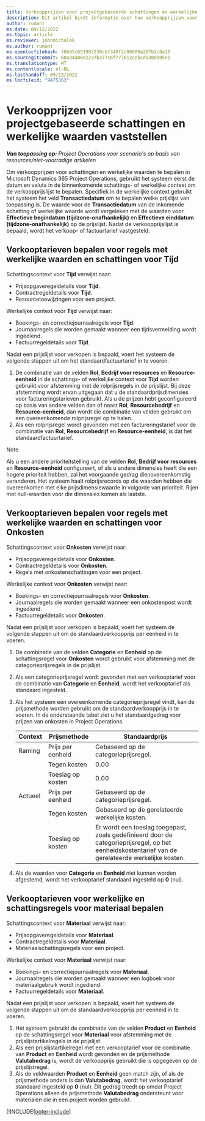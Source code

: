 ```yaml
---
title: Verkoopprijzen voor projectgebaseerde schattingen en werkelijke waarden vaststellen
description: Dit artikel biedt informatie over hoe verkoopprijzen voor projectgebaseerde schattingen en werkelijke projectwaarden worden bepaald.
author: rumant
ms.date: 09/12/2022
ms.topic: article
ms.reviewer: johnmichalak
ms.author: rumant
ms.openlocfilehash: f0b95c651983230cbf340f2c06089a287b2c8a10
ms.sourcegitcommit: 60a34a00e2237b377c6f777612cebcd6380b05e1
ms.translationtype: HT
ms.contentlocale: nl-NL
ms.lasthandoff: 09/13/2022
ms.locfileid: "9475363"
---
```

#  <a name="determine-sales-prices-for-project-based-estimates-and-actuals"></a>Verkoopprijzen voor projectgebaseerde schattingen en werkelijke waarden vaststellen

_**Van toepassing op:** Project Operations voor scenario's op basis van resources/niet-voorradige artikelen_

Om verkoopprijzen voor schattingen en werkelijke waarden te bepalen in Microsoft Dynamics 365 Project Operations, gebruikt het systeem eerst de datum en valuta in de binnenkomende schattings- of werkelijke context om de verkoopprijslijst te bepalen. Specifiek in de werkelijke context gebruikt het systeem het veld **Transactiedatum** om te bepalen welke prijslijst van toepassing is. De waarde voor de **Transactiedatum** van de inkomende schatting of werkelijke waarde wordt vergeleken met de waarden voor **Effectieve begindatum (tijdzone-onafhankelijk)** en **Effectieve einddatum (tijdzone-onafhankelijk)** op de prijslijst. Nadat de verkoopprijslijst is bepaald, wordt het verkoop- of factuurtarief vastgesteld.

## <a name="determining-sales-rates-on-actual-and-estimate-lines-for-time"></a>Verkooptarieven bepalen voor regels met werkelijke waarden en schattingen voor Tijd

Schattingscontext voor **Tijd** verwijst naar:

- Prijsopgaveregeldetails voor **Tijd**.
- Contractregeldetails voor **Tijd**.
- Resourcetoewijzingen voor een project.

Werkelijke context voor **Tijd** verwijst naar:

- Boekings- en correctiejournaalregels voor **Tijd**.
- Journaalregels die worden gemaakt wanneer een tijdsvermelding wordt ingediend.
- Factuurregeldetails voor **Tijd**. 

Nadat een prijslijst voor verkopen is bepaald, voert het systeem de volgende stappen uit om het standaardfactuurtarief in te voeren.

1. De combinatie van de velden **Rol**, **Bedrijf voor resources** en **Resource-eenheid** in de schattings- of werkelijke context voor **Tijd** worden gebruikt voor afstemming met de rolprijsregels in de prijslijst. Bij deze afstemming wordt ervan uitgegaan dat u de standaardprijsdimensies voor factureringstarieven gebruikt. Als u de prijzen hebt geconfigureerd op basis van andere velden dan of naast **Rol**, **Resourcebedrijf** en **Resource-eenheid**, dan wordt die combinatie van velden gebruikt om een overeenkomende rolprijsregel op te halen.
1. Als een rolprijsregel wordt gevonden met een factureringstarief voor de combinatie van **Rol**, **Resourcebedrijf** en **Resource-eenheid**, is dat het standaardfactuurtarief.

> [!NOTE]
> Als u een andere prioriteitstelling van de velden **Rol**, **Bedrijf voor resources** en **Resource-eenheid** configureert, of als u andere dimensies heeft die een hogere prioriteit hebben, zal het voorgaande gedrag dienovereenkomstig veranderen. Het systeem haalt rolprijsrecords op die waarden hebben die overeenkomen met elke prijsdimensiewaarde in volgorde van prioriteit. Rijen met null-waarden voor die dimensies komen als laatste.

## <a name="determining-sales-rates-on-actual-and-estimate-lines-for-expense"></a>Verkooptarieven bepalen voor regels met werkelijke waarden en schattingen voor Onkosten

Schattingscontext voor **Onkosten** verwijst naar:

- Prijsopgaveregeldetails voor **Onkosten**.
- Contractregeldetails voor **Onkosten**.
- Regels met onkostenschattingen voor een project.

Werkelijke context voor **Onkosten** verwijst naar:

- Boekings- en correctiejournaalregels voor **Onkosten**.
- Journaalregels die worden gemaakt wanneer een onkostenpost wordt ingediend.
- Factuurregeldetails voor **Onkosten**. 

Nadat een prijslijst voor verkopen is bepaald, voert het systeem de volgende stappen uit om de standaardverkoopprijs per eenheid in te voeren.

1. De combinatie van de velden **Categorie** en **Eenheid** op de schattingsregel voor **Onkosten** wordt gebruikt voor afstemming met de categorieprijsregels in de prijslijst.
1. Als een categorieprijsregel wordt gevonden met een verkooptarief voor de combinatie van **Categorie** en **Eenheid**, wordt het verkooptarief als standaard ingesteld.
1. Als het systeem een overeenkomende categorieprijsregel vindt, kan de prijsmethode worden gebruikt om de standaardverkoopprijs in te voeren. In de onderstaande tabel ziet u het standaardgedrag voor prijzen van onkosten in Project Operations.

    | Context | Prijsmethode | Standaardprijs |
    | --- | --- | --- |
    | Raming | Prijs per eenheid | Gebaseerd op de categorieprijsregel. |
    |        | Tegen kosten | 0.00 |
    |        | Toeslag op kosten | 0.00 |
    | Actueel | Prijs per eenheid | Gebaseerd op de categorieprijsregel. |
    |        | Tegen kosten | Gebaseerd op de gerelateerde werkelijke kosten. |
    |        | Toeslag op kosten | Er wordt een toeslag toegepast, zoals gedefinieerd door de categorieprijsregel, op het eenheidskostentarief van de gerelateerde werkelijke kosten. |

1. Als de waarden voor **Categorie** en **Eenheid** niet kunnen worden afgestemd, wordt het verkooptarief standaard ingesteld op **0** (nul).

## <a name="determining-sales-rates-on-actual-and-estimate-lines-for-material"></a>Verkooptarieven voor werkelijke en schattingsregels voor materiaal bepalen

Schattingscontext voor **Materiaal** verwijst naar:

- Prijsopgaveregeldetails voor **Materiaal**.
- Contractregeldetails voor **Materiaal**.
- Materiaalschattingsregels voor een project.

Werkelijke context voor **Materiaal** verwijst naar:

- Boekings- en correctiejournaalregels voor **Materiaal**.
- Journaalregels die worden gemaakt wanneer een logboek voor materiaalgebruik wordt ingediend.
- Factuurregeldetails voor **Materiaal**. 

Nadat een prijslijst voor verkopen is bepaald, voert het systeem de volgende stappen uit om de standaardverkoopprijs per eenheid in te voeren.

1. Het systeem gebruikt de combinatie van de velden **Product** en **Eenheid** op de schattingsregel voor **Materiaal** voor afstemming met de prijslijstartikelregels in de prijslijst.
1. Als een prijslijstartikelregel met een verkooptarief voor de combinatie van **Product** en **Eenheid** wordt gevonden en de prijsmethode **Valutabedrag** is, wordt de verkoopprijs gebruikt die is opgegeven op de prijslijstregel. 
1. Als de veldwaarden **Product** en **Eenheid** geen match zijn, of als de prijsmethode anders is dan **Valutabedrag**, wordt het verkooptarief standaard ingesteld op **0** (nul). Dit gedrag treedt op omdat Project Operations alleen de prijsmethode **Valutabedrag** ondersteunt voor materialen die in een project worden gebruikt.

[!INCLUDE[footer-include](../includes/footer-banner.md)]
